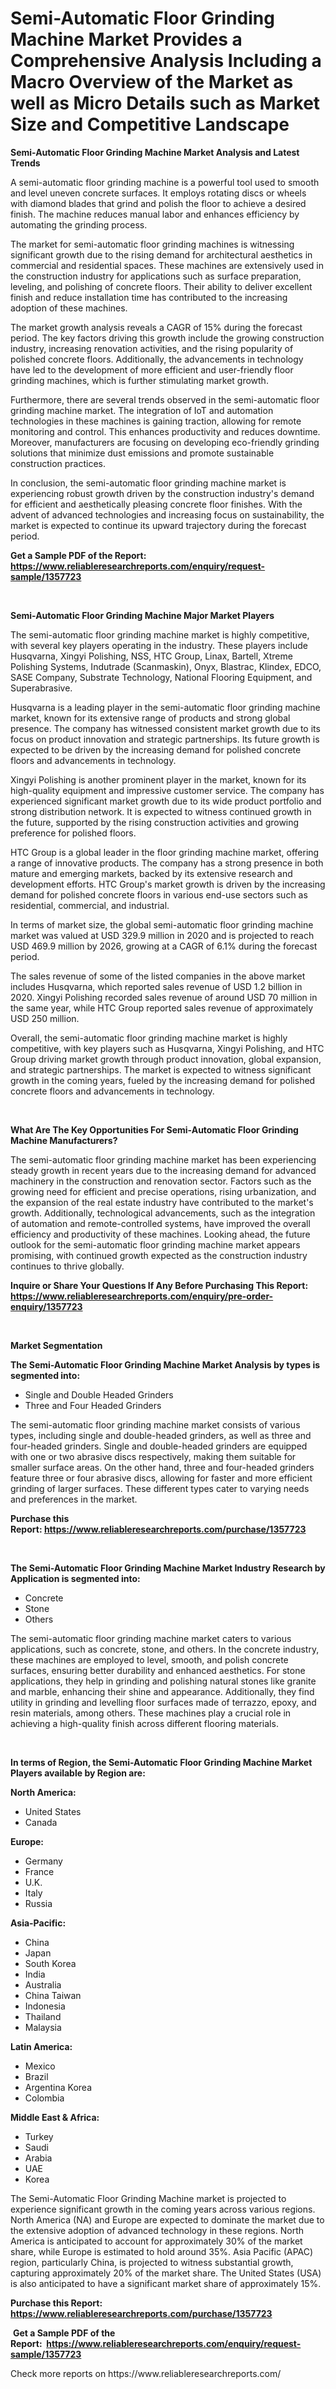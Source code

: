 <p><h1>Semi-Automatic Floor Grinding Machine Market Provides a Comprehensive Analysis Including a Macro Overview of the Market as well as Micro Details such as Market Size and Competitive Landscape</h1></p><p><strong>Semi-Automatic Floor Grinding Machine Market Analysis and Latest Trends</strong></p>
<p><p>A semi-automatic floor grinding machine is a powerful tool used to smooth and level uneven concrete surfaces. It employs rotating discs or wheels with diamond blades that grind and polish the floor to achieve a desired finish. The machine reduces manual labor and enhances efficiency by automating the grinding process.</p><p>The market for semi-automatic floor grinding machines is witnessing significant growth due to the rising demand for architectural aesthetics in commercial and residential spaces. These machines are extensively used in the construction industry for applications such as surface preparation, leveling, and polishing of concrete floors. Their ability to deliver excellent finish and reduce installation time has contributed to the increasing adoption of these machines.</p><p>The market growth analysis reveals a CAGR of 15% during the forecast period. The key factors driving this growth include the growing construction industry, increasing renovation activities, and the rising popularity of polished concrete floors. Additionally, the advancements in technology have led to the development of more efficient and user-friendly floor grinding machines, which is further stimulating market growth.</p><p>Furthermore, there are several trends observed in the semi-automatic floor grinding machine market. The integration of IoT and automation technologies in these machines is gaining traction, allowing for remote monitoring and control. This enhances productivity and reduces downtime. Moreover, manufacturers are focusing on developing eco-friendly grinding solutions that minimize dust emissions and promote sustainable construction practices.</p><p>In conclusion, the semi-automatic floor grinding machine market is experiencing robust growth driven by the construction industry's demand for efficient and aesthetically pleasing concrete floor finishes. With the advent of advanced technologies and increasing focus on sustainability, the market is expected to continue its upward trajectory during the forecast period.</p></p>
<p><strong>Get a Sample PDF of the Report:&nbsp; <a href="https://www.reliableresearchreports.com/enquiry/request-sample/1357723">https://www.reliableresearchreports.com/enquiry/request-sample/1357723</a></strong></p>
<p>&nbsp;</p>
<p><strong>Semi-Automatic Floor Grinding Machine Major Market Players</strong></p>
<p><p>The semi-automatic floor grinding machine market is highly competitive, with several key players operating in the industry. These players include Husqvarna, Xingyi Polishing, NSS, HTC Group, Linax, Bartell, Xtreme Polishing Systems, Indutrade (Scanmaskin), Onyx, Blastrac, Klindex, EDCO, SASE Company, Substrate Technology, National Flooring Equipment, and Superabrasive.</p><p>Husqvarna is a leading player in the semi-automatic floor grinding machine market, known for its extensive range of products and strong global presence. The company has witnessed consistent market growth due to its focus on product innovation and strategic partnerships. Its future growth is expected to be driven by the increasing demand for polished concrete floors and advancements in technology.</p><p>Xingyi Polishing is another prominent player in the market, known for its high-quality equipment and impressive customer service. The company has experienced significant market growth due to its wide product portfolio and strong distribution network. It is expected to witness continued growth in the future, supported by the rising construction activities and growing preference for polished floors.</p><p>HTC Group is a global leader in the floor grinding machine market, offering a range of innovative products. The company has a strong presence in both mature and emerging markets, backed by its extensive research and development efforts. HTC Group's market growth is driven by the increasing demand for polished concrete floors in various end-use sectors such as residential, commercial, and industrial.</p><p>In terms of market size, the global semi-automatic floor grinding machine market was valued at USD 329.9 million in 2020 and is projected to reach USD 469.9 million by 2026, growing at a CAGR of 6.1% during the forecast period.</p><p>The sales revenue of some of the listed companies in the above market includes Husqvarna, which reported sales revenue of USD 1.2 billion in 2020. Xingyi Polishing recorded sales revenue of around USD 70 million in the same year, while HTC Group reported sales revenue of approximately USD 250 million.</p><p>Overall, the semi-automatic floor grinding machine market is highly competitive, with key players such as Husqvarna, Xingyi Polishing, and HTC Group driving market growth through product innovation, global expansion, and strategic partnerships. The market is expected to witness significant growth in the coming years, fueled by the increasing demand for polished concrete floors and advancements in technology.</p></p>
<p>&nbsp;</p>
<p><strong>What Are The Key Opportunities For Semi-Automatic Floor Grinding Machine Manufacturers?</strong></p>
<p><p>The semi-automatic floor grinding machine market has been experiencing steady growth in recent years due to the increasing demand for advanced machinery in the construction and renovation sector. Factors such as the growing need for efficient and precise operations, rising urbanization, and the expansion of the real estate industry have contributed to the market's growth. Additionally, technological advancements, such as the integration of automation and remote-controlled systems, have improved the overall efficiency and productivity of these machines. Looking ahead, the future outlook for the semi-automatic floor grinding machine market appears promising, with continued growth expected as the construction industry continues to thrive globally.</p></p>
<p><strong>Inquire or Share Your Questions If Any Before Purchasing This Report: <a href="https://www.reliableresearchreports.com/enquiry/pre-order-enquiry/1357723">https://www.reliableresearchreports.com/enquiry/pre-order-enquiry/1357723</a></strong></p>
<p>&nbsp;</p>
<p><strong>Market Segmentation</strong></p>
<p><strong>The Semi-Automatic Floor Grinding Machine Market Analysis by types is segmented into:</strong></p>
<p><ul><li>Single and Double Headed Grinders</li><li>Three and Four Headed Grinders</li></ul></p>
<p><p>The semi-automatic floor grinding machine market consists of various types, including single and double-headed grinders, as well as three and four-headed grinders. Single and double-headed grinders are equipped with one or two abrasive discs respectively, making them suitable for smaller surface areas. On the other hand, three and four-headed grinders feature three or four abrasive discs, allowing for faster and more efficient grinding of larger surfaces. These different types cater to varying needs and preferences in the market.</p></p>
<p><strong>Purchase this Report:&nbsp;<a href="https://www.reliableresearchreports.com/purchase/1357723">https://www.reliableresearchreports.com/purchase/1357723</a></strong></p>
<p>&nbsp;</p>
<p><strong>The Semi-Automatic Floor Grinding Machine Market Industry Research by Application is segmented into:</strong></p>
<p><ul><li>Concrete</li><li>Stone</li><li>Others</li></ul></p>
<p><p>The semi-automatic floor grinding machine market caters to various applications, such as concrete, stone, and others. In the concrete industry, these machines are employed to level, smooth, and polish concrete surfaces, ensuring better durability and enhanced aesthetics. For stone applications, they help in grinding and polishing natural stones like granite and marble, enhancing their shine and appearance. Additionally, they find utility in grinding and levelling floor surfaces made of terrazzo, epoxy, and resin materials, among others. These machines play a crucial role in achieving a high-quality finish across different flooring materials.</p></p>
<p>&nbsp;</p>
<p><strong>In terms of Region, the Semi-Automatic Floor Grinding Machine Market Players available by Region are:</strong></p>
<p>
    <p> <strong> North America: </strong>
        <ul>
            <li>United States</li>
            <li>Canada</li>
        </ul>
        </p> 
    <p> <strong> Europe: </strong>
        <ul>
            <li>Germany</li>
            <li>France</li>
            <li>U.K.</li>
            <li>Italy</li>
            <li>Russia</li>
        </ul>
        </p> 
    <p> <strong> Asia-Pacific: </strong>
        <ul>
            <li>China</li>
            <li>Japan</li>
            <li>South Korea</li>
            <li>India</li>
            <li>Australia</li>
            <li>China Taiwan</li>
            <li>Indonesia</li>
            <li>Thailand</li>
            <li>Malaysia</li>
        </ul>
        </p> 
    <p> <strong> Latin America: </strong>
        <ul>
            <li>Mexico</li>
            <li>Brazil</li>
            <li>Argentina Korea</li>
            <li>Colombia</li>
        </ul>
        </p> 
    <p> <strong> Middle East & Africa: </strong>
        <ul>
            <li>Turkey</li>
            <li>Saudi</li>
            <li>Arabia</li>
            <li>UAE</li>
            <li>Korea</li>
        </ul>
    </p>
    </p>
<p><p>The Semi-Automatic Floor Grinding Machine market is projected to experience significant growth in the coming years across various regions. North America (NA) and Europe are expected to dominate the market due to the extensive adoption of advanced technology in these regions. North America is anticipated to account for approximately 30% of the market share, while Europe is estimated to hold around 35%. Asia Pacific (APAC) region, particularly China, is projected to witness substantial growth, capturing approximately 20% of the market share. The United States (USA) is also anticipated to have a significant market share of approximately 15%.</p></p>
<p><strong>Purchase this Report: <a href="https://www.reliableresearchreports.com/purchase/1357723">https://www.reliableresearchreports.com/purchase/1357723</a></strong></p>
<p>&nbsp;<strong>Get a Sample PDF of the Report:&nbsp;&nbsp;<a href="https://www.reliableresearchreports.com/enquiry/request-sample/1357723">https://www.reliableresearchreports.com/enquiry/request-sample/1357723</a></strong></p>
<p><strong></strong></p>
<p>Check more reports on https://www.reliableresearchreports.com/</p>